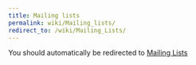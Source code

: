 ```yaml
---
title: Mailing lists
permalink: wiki/Mailing_lists/
redirect_to: /wiki/Mailing_Lists/
---
```


You should automatically be redirected to [Mailing Lists](/wiki/Mailing_Lists/)
